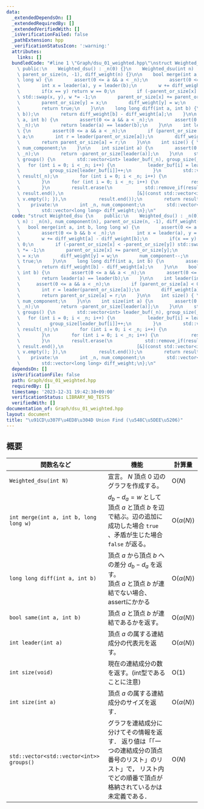 ```yaml
---
data:
  _extendedDependsOn: []
  _extendedRequiredBy: []
  _extendedVerifiedWith: []
  _isVerificationFailed: false
  _pathExtension: hpp
  _verificationStatusIcon: ':warning:'
  attributes:
    links: []
  bundledCode: "#line 1 \"Graph/dsu_01_weighted.hpp\"\nstruct Weighted_dsu {\n   \
    \ public:\n    Weighted_dsu() : _n(0) {}\n    Weighted_dsu(int n) : _n(n), num_component(n),\
    \ parent_or_size(n, -1), diff_weight(n) {}\n\n    bool merge(int a, int b, long\
    \ long w) {\n        assert(0 <= a && a < _n);\n        assert(0 <= b && b < _n);\n\
    \        int x = leader(a), y = leader(b);\n        w += diff_weight[a] - diff_weight[b];\n\
    \        if(x == y) return w == 0;\n        if (-parent_or_size[x] < -parent_or_size[y])\
    \ std::swap(x, y), w *= -1;\n        parent_or_size[x] += parent_or_size[y];\n\
    \        parent_or_size[y] = x;\n        diff_weight[y] = w;\n        num_component--;\n\
    \        return true;\n    }\n\n    long long diff(int a, int b) {\n        assert(same(a,\
    \ b));\n        return diff_weight[b] - diff_weight[a];\n    }\n\n    bool same(int\
    \ a, int b) {\n        assert(0 <= a && a < _n);\n        assert(0 <= b && b <\
    \ _n);\n        return leader(a) == leader(b);\n    }\n\n    int leader(int a)\
    \ {\n        assert(0 <= a && a < _n);\n        if (parent_or_size[a] < 0) return\
    \ a;\n        int r = leader(parent_or_size[a]);\n        diff_weight[a] += diff_weight[parent_or_size[a]];\n\
    \        return parent_or_size[a] = r;\n    }\n\n    int size() { \n        return\
    \ num_component;\n    }\n\n    int size(int a) {\n        assert(0 <= a && a <\
    \ _n);\n        return -parent_or_size[leader(a)];\n    }\n\n    std::vector<std::vector<int>>\
    \ groups() {\n        std::vector<int> leader_buf(_n), group_size(_n);\n     \
    \   for (int i = 0; i < _n; i++) {\n            leader_buf[i] = leader(i);\n \
    \           group_size[leader_buf[i]]++;\n        }\n        std::vector<std::vector<int>>\
    \ result(_n);\n        for (int i = 0; i < _n; i++) {\n            result[i].reserve(group_size[i]);\n\
    \        }\n        for (int i = 0; i < _n; i++) {\n            result[leader_buf[i]].push_back(i);\n\
    \        }\n        result.erase(\n            std::remove_if(result.begin(),\
    \ result.end(),\n                           [&](const std::vector<int>& v) { return\
    \ v.empty(); }),\n            result.end());\n        return result;\n    }\n\
    \    private:\n        int _n, num_component;\n        std::vector<int> parent_or_size;\n\
    \        std::vector<long long> diff_weight;\n};\n"
  code: "struct Weighted_dsu {\n    public:\n    Weighted_dsu() : _n(0) {}\n    Weighted_dsu(int\
    \ n) : _n(n), num_component(n), parent_or_size(n, -1), diff_weight(n) {}\n\n \
    \   bool merge(int a, int b, long long w) {\n        assert(0 <= a && a < _n);\n\
    \        assert(0 <= b && b < _n);\n        int x = leader(a), y = leader(b);\n\
    \        w += diff_weight[a] - diff_weight[b];\n        if(x == y) return w ==\
    \ 0;\n        if (-parent_or_size[x] < -parent_or_size[y]) std::swap(x, y), w\
    \ *= -1;\n        parent_or_size[x] += parent_or_size[y];\n        parent_or_size[y]\
    \ = x;\n        diff_weight[y] = w;\n        num_component--;\n        return\
    \ true;\n    }\n\n    long long diff(int a, int b) {\n        assert(same(a, b));\n\
    \        return diff_weight[b] - diff_weight[a];\n    }\n\n    bool same(int a,\
    \ int b) {\n        assert(0 <= a && a < _n);\n        assert(0 <= b && b < _n);\n\
    \        return leader(a) == leader(b);\n    }\n\n    int leader(int a) {\n  \
    \      assert(0 <= a && a < _n);\n        if (parent_or_size[a] < 0) return a;\n\
    \        int r = leader(parent_or_size[a]);\n        diff_weight[a] += diff_weight[parent_or_size[a]];\n\
    \        return parent_or_size[a] = r;\n    }\n\n    int size() { \n        return\
    \ num_component;\n    }\n\n    int size(int a) {\n        assert(0 <= a && a <\
    \ _n);\n        return -parent_or_size[leader(a)];\n    }\n\n    std::vector<std::vector<int>>\
    \ groups() {\n        std::vector<int> leader_buf(_n), group_size(_n);\n     \
    \   for (int i = 0; i < _n; i++) {\n            leader_buf[i] = leader(i);\n \
    \           group_size[leader_buf[i]]++;\n        }\n        std::vector<std::vector<int>>\
    \ result(_n);\n        for (int i = 0; i < _n; i++) {\n            result[i].reserve(group_size[i]);\n\
    \        }\n        for (int i = 0; i < _n; i++) {\n            result[leader_buf[i]].push_back(i);\n\
    \        }\n        result.erase(\n            std::remove_if(result.begin(),\
    \ result.end(),\n                           [&](const std::vector<int>& v) { return\
    \ v.empty(); }),\n            result.end());\n        return result;\n    }\n\
    \    private:\n        int _n, num_component;\n        std::vector<int> parent_or_size;\n\
    \        std::vector<long long> diff_weight;\n};\n"
  dependsOn: []
  isVerificationFile: false
  path: Graph/dsu_01_weighted.hpp
  requiredBy: []
  timestamp: '2023-12-31 19:42:38+09:00'
  verificationStatus: LIBRARY_NO_TESTS
  verifiedWith: []
documentation_of: Graph/dsu_01_weighted.hpp
layout: document
title: "\u91CD\u307F\u4ED8\u304D Union Find (\u548C\u5DEE\u5206)"
---
```


## 概要

| 関数名など   | 機能        | 計算量    |
| ------------|----------- | ------------- |
|`Weighted_dsu(int N)`|宣言。 $N$ 頂点 $0$ 辺のグラフを作成する。 | $\text{O} (N)$ | 
|`int merge(int a, int b, long long w)`| $d_b - d_a = w$ として頂点 $a$ と頂点 $b$ を辺で結ぶ。辺の追加に成功した場合 `true` 、矛盾が生じた場合 `false` が返る。 | $\text{O} (\alpha(N))$ | 
|`long long diff(int a, int b)`| 頂点 $a$ から頂点 $b$ への差分 $d_{b} - d_{a}$ を返す。<br> 頂点 $a$ と頂点 $b$ が連結でない場合、assertにかかる | $\text{O} (\alpha(N))$ |
|`bool same(int a, int b)`|頂点 $a$ と頂点 $b$ が連結であるかを返す。 | $\text{O} (\alpha(N))$ | 
|`int leader(int a)`|頂点 $a$ の属する連結成分の代表元を返す。| $\text{O} (\alpha(N))$ | 
|`int size(void)`|現在の連結成分の数を返す。(int型であることに注意)| $\text{O} (1)$ | 
|`int size(int a)`|頂点 $a$ の属する連結成分のサイズを返す．| $\text{O} (\alpha(N))$ | 
|`std::vector<std::vector<int>> groups()`|グラフを連結成分に分けてその情報を返す． 返り値は「「一つの連結成分の頂点番号のリスト」のリスト」で， リスト内でどの順番で頂点が格納されているかは未定義である．| $\text{O} (N)$ |
